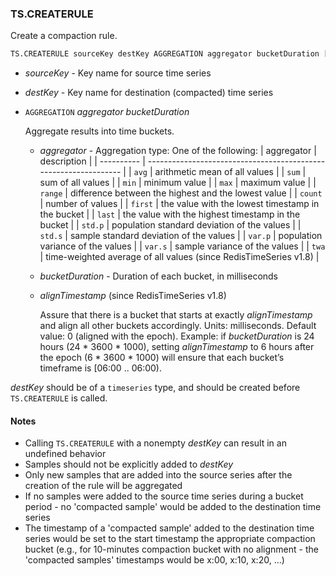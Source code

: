 ### TS.CREATERULE

Create a compaction rule.

```sql
TS.CREATERULE sourceKey destKey AGGREGATION aggregator bucketDuration [alignTimestamp]
```

- _sourceKey_ - Key name for source time series
- _destKey_ - Key name for destination (compacted) time series
- `AGGREGATION` _aggregator_ _bucketDuration_

   Aggregate results into time buckets.
  - _aggregator_ - Aggregation type: One of the following:
    | aggregator | description                                                      |
    | ---------- | ---------------------------------------------------------------- |
    | `avg`      | arithmetic mean of all values                                    |
    | `sum`      | sum of all values                                                |
    | `min`      | minimum value                                                    |
    | `max`      | maximum value                                                    |
    | `range`    | difference between the highest and the lowest value              |
    | `count`    | number of values                                                 |
    | `first`    | the value with the lowest timestamp in the bucket                |
    | `last`     | the value with the highest timestamp in the bucket               |
    | `std.p`    | population standard deviation of the values                      |
    | `std.s`    | sample standard deviation of the values                          |
    | `var.p`    | population variance of the values                                |
    | `var.s`    | sample variance of the values                                    |
    | `twa`      | time-weighted average of all values (since RedisTimeSeries v1.8) |
    
  - _bucketDuration_ - Duration of each bucket, in milliseconds

  - _alignTimestamp_ (since RedisTimeSeries v1.8)

    Assure that there is a bucket that starts at exactly _alignTimestamp_ and align all other buckets accordingly. Units: milliseconds. Default value: 0 (aligned with the epoch). Example: if _bucketDuration_ is 24 hours (24 * 3600 * 1000), setting _alignTimestamp_ to 6 hours after the epoch (6 * 3600 * 1000) will ensure that each bucket’s timeframe is [06:00 .. 06:00).

_destKey_ should be of a `timeseries` type, and should be created before `TS.CREATERULE` is called. 

#### Notes

- Calling `TS.CREATERULE` with a nonempty _destKey_ can result in an undefined behavior
- Samples should not be explicitly added to _destKey_
- Only new samples that are added into the source series after the creation of the rule will be aggregated
- If no samples were added to the source time series during a bucket period - no 'compacted sample' would be added to the destination time series
- The timestamp of a 'compacted sample' added to the destination time series would be set to the start timestamp the appropriate compaction bucket (e.g., for 10-minutes compaction bucket with no alignment - the 'compacted samples' timestamps would be x:00, x:10, x:20, ...) 

